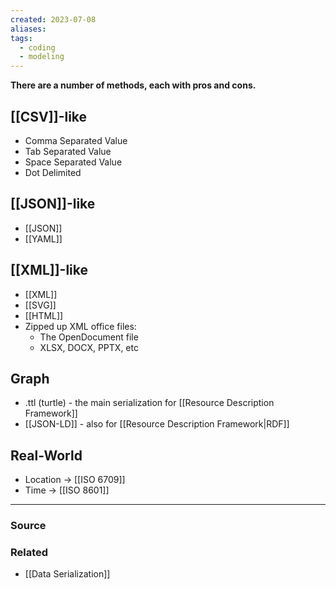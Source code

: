```yaml
---
created: 2023-07-08
aliases: 
tags:
  - coding
  - modeling
---
```

**There are a number of methods, each with pros and cons.**

## [[CSV]]-like

- Comma Separated Value
- Tab Separated Value
- Space Separated Value
- Dot Delimited

## [[JSON]]-like

- [[JSON]]
- [[YAML]]

## [[XML]]-like

- [[XML]]
- [[SVG]]
- [[HTML]]
- Zipped up XML office files:
	- The OpenDocument file
	- XLSX, DOCX, PPTX, etc

## Graph

- .ttl (turtle) - the main serialization for [[Resource Description Framework]]
- [[JSON-LD]] - also for [[Resource Description Framework|RDF]]

## Real-World

- Location → [[ISO 6709]]
- Time → [[ISO 8601]]

****
### Source

### Related
- [[Data Serialization]]